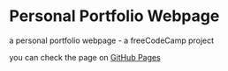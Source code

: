 # Personal Portfolio Webpage
a personal portfolio webpage - a freeCodeCamp project

you can check the page on [GitHub Pages](https://ahmed8157.github.io/)
